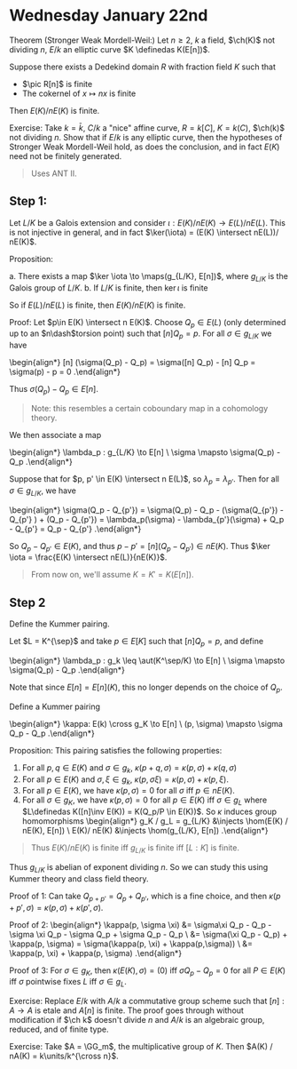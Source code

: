# Wednesday January 22nd

Theorem (Stronger Weak Mordell-Weil:)
Let $n\geq 2$, $k$ a field, $\ch(K)$ not dividing $n$, $E/k$ an elliptic curve $K \definedas K(E[n])$.

Suppose there exists a Dedekind domain $R$ with fraction field $K$ such that

- $\pic R[n]$ is finite
- The cokernel of $x\mapsto nx$ is finite

Then $E(K)/ n E(K)$ is finite.

Exercise:
Take $k = \bar k$, $C/k$ a "nice" affine curve, $R = k[C]$, $K = k(C)$, $\ch(k)$ not dividing $n$.
Show that if $E/k$ is any elliptic curve, then the hypotheses of Stronger Weak Mordell-Weil hold, as does the conclusion, and in fact $E(K)$ need not be finitely generated.

> Uses ANT II.

## Step 1:

Let $L/K$ be a Galois extension and consider $\iota: E(K)/n E(K) \to E(L)/ n E(L)$.
This is not injective in general, and in fact $\ker(\iota) = (E(K) \intersect nE(L))/ nE(K)$.

Proposition:

a. There exists a map $\ker \iota \to \maps(g_{L/K}, E[n])$, where $g_{L/K}$ is the Galois group of $L/K$.
b. If $L/K$ is finite, then $\ker \iota$ is finite
  
So if $E(L) / nE(L)$ is finite, then $E(K) / nE(K)$ is finite.

Proof:
Let $p\in E(K) \intersect n E(K)$.
Choose $Q_p \in E(L)$ (only determined up to an $n\dash$torsion point) such that $[n] Q_p = p$.
For all $\sigma \in g_{L/K}$ we have 

\begin{align*}
[n] (\sigma(Q_p) - Q_p) = \sigma([n] Q_p) - [n] Q_p = \sigma(p) - p = 0
.\end{align*}

Thus $\sigma(Q_p) - Q_p \in E[n]$.

> Note: this resembles a certain coboundary map in a cohomology theory.

We then associate a map

\begin{align*}
\lambda_p : g_{L/K} \to E[n] \\
\sigma \mapsto \sigma(Q_p) - Q_p
.\end{align*}

Suppose that for $p, p' \in E(K) \intersect n E(L)$, so $\lambda_p = \lambda_{p'}$.
Then for all $\sigma \in g_{L/K}$, we have 

\begin{align*}
\sigma(Q_p - Q_{p'}) = \sigma(Q_p) - Q_p - (\sigma(Q_{p'}) - Q_{p'} ) + (Q_p - Q_{p'}) = \lambda_p(\sigma) - \lambda_{p'}(\sigma) + Q_p - Q_{p'} = Q_p - Q_{p'}
.\end{align*}

So $Q_p - Q_{p'} \in E(K)$, and thus $p - p' = [n] (Q_p - Q_{p'}) \in nE(K)$.
Thus $\ker \iota = \frac{E(K) \intersect nE(L)}{nE(K)}$.

> From now on, we'll assume $K = K' = K(E[n])$.

## Step 2

Define the Kummer pairing.

Let $L = K^{\sep}$ and take $p \in E[K]$ such that $[n] Q_p = p$, and define 

\begin{align*}
\lambda_p : g_k \leq \aut(K^\sep/K) \to E[n] \\
\sigma \mapsto \sigma(Q_p) - Q_p
.\end{align*}

Note that since $E[n] = E[n](K)$, this no longer depends on the choice of $Q_p$.

Define a Kummer pairing

\begin{align*}
\kappa: E(k) \cross g_K \to E[n] \\
(p, \sigma) \mapsto \sigma Q_p - Q_p
.\end{align*}

Proposition:
This pairing satisfies the following properties:

1. For all $p, q\in E(K)$ and $\sigma \in g_k$, $\kappa(p+q, \sigma) = \kappa(p, \sigma) + \kappa(q, \sigma)$
2. For all $p \in E(K)$ and $\sigma, \xi \in g_k$, $\kappa(p, \sigma \xi) = \kappa(p, \sigma) + \kappa(p, \xi)$.
3. For all $p\in E(K)$, we have $\kappa(p, \sigma) = 0$ for all $\sigma$ iff $p\in nE(K)$.
4. For all $\sigma \in g_K$, we have $\kappa(p, \sigma) = 0$ for all $p\in E(K)$ iff $\sigma \in g_L$ where $L\definedas K([n]\inv E(K)) = K(Q_p/P \in E(K))$.
  So $\kappa$ induces group homomorphisms
\begin{align*}
g_K / g_L = g_{L/K} &\injects \hom(E(K) / nE(K), E[n]) \\
E(K)/ nE(K) &\injects \hom(g_{L/K}, E[n])
.\end{align*}

> Thus $E(K) / n E(K)$ is finite iff $g_{L/K}$ is finite iff $[L: K]$ is finite.

Thus $g_{L/K}$ is abelian of exponent dividing $n$.
So we can study this using Kummer theory and class field theory.

Proof of 1:
Can take $Q_{p + p'} = Q_p + Q_{p'}$, which is a fine choice, and then $\kappa(p + p', \sigma) = \kappa(p, \sigma) + \kappa(p', \sigma)$.

Proof of 2:
\begin{align*}
\kappa(p, \sigma \xi) 
&= \sigma\xi Q_p - Q_p - \sigma \xi Q_p - \sigma Q_p + \sigma Q_p - Q_p \\
&= \sigma(\xi Q_p - Q_p) + \kappa(p, \sigma) = \sigma(\kappa(p, \xi) + \kappa(p,\sigma)) \\
&= \kappa(p, \xi) + \kappa(p, \sigma)
.\end{align*}

Proof of 3:
For $\sigma \in g_K$, then $\kappa(E(K), \sigma) = (0)$ iff $\sigma Q_p - Q_p = 0$ for all $P \in E(K)$ iff $\sigma$ pointwise fixes $L$ iff $\sigma \in g_L$.

Exercise:
Replace $E/k$ with $A/k$ a commutative group scheme such that $[n]: A\to A$ is etale and $A[n]$ is finite.
The proof goes through without modification if $\ch k$ doesn't divide $n$ and $A/k$ is an algebraic group, reduced, and of finite type.

Exercise:
Take $A = \GG_m$, the multiplicative group of $K$.
Then $A(K) / nA(K) = k\units/k^{\cross n}$.
